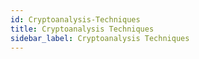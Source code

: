 ```yaml
---
id: Cryptoanalysis-Techniques
title: Cryptoanalysis Techniques
sidebar_label: Cryptoanalysis Techniques
---
```



#
